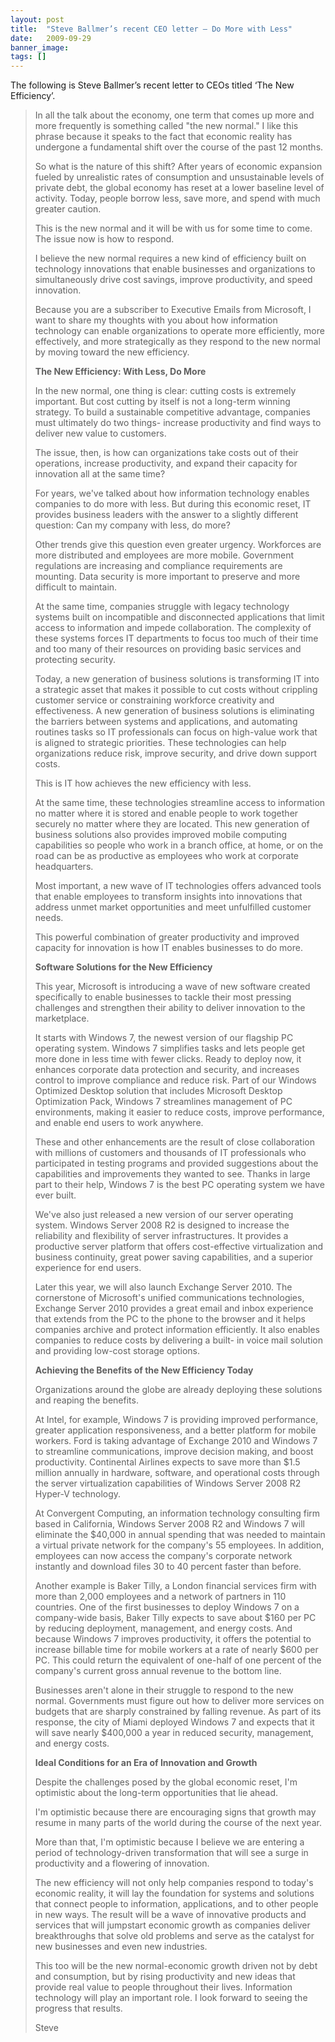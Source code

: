 ```yaml
---
layout: post
title:  "Steve Ballmer’s recent CEO letter – Do More with Less"
date:   2009-09-29
banner_image: 
tags: []
---
```


The following is Steve Ballmer’s recent letter to CEOs titled ‘The New Efficiency’.

> In all the talk about the economy, one term that comes up more and more frequently is something called "the new normal." I like this phrase because it speaks to the fact that economic reality has undergone a fundamental shift over the course of the past 12 months.
> 
> So what is the nature of this shift? After years of economic expansion fueled by unrealistic rates of consumption and unsustainable levels of private debt, the global economy has reset at a lower baseline level of activity. Today, people borrow less, save more, and spend with much greater caution.
> 
> This is the new normal and it will be with us for some time to come. The issue now is how to respond.
> 
> I believe the new normal requires a new kind of efficiency built on technology innovations that enable businesses and organizations to simultaneously drive cost savings, improve productivity, and speed innovation.
> 
> Because you are a subscriber to Executive Emails from Microsoft, I want to share my thoughts with you about how information technology can enable organizations to operate more efficiently, more effectively, and more strategically as they respond to the new normal by moving toward the new efficiency.
> 
> **The New Efficiency: With Less, Do More**
> 
> In the new normal, one thing is clear: cutting costs is extremely important. But cost cutting by itself is not a long-term winning strategy. To build a sustainable competitive advantage, companies must ultimately do two things- increase productivity and find ways to deliver new value to customers.
> 
> The issue, then, is how can organizations take costs out of their operations, increase productivity, and expand their capacity for innovation all at the same time?
> 
> For years, we've talked about how information technology enables companies to do more with less. But during this economic reset, IT provides business leaders with the answer to a slightly different question: Can my company with less, do more?
> 
> Other trends give this question even greater urgency. Workforces are more distributed and employees are more mobile. Government regulations are increasing and compliance requirements are mounting. Data security is more important to preserve and more difficult to maintain.
> 
> At the same time, companies struggle with legacy technology systems built on incompatible and disconnected applications that limit access to information and impede collaboration. The complexity of these systems forces IT departments to focus too much of their time and too many of their resources on providing basic services and protecting security.
> 
> Today, a new generation of business solutions is transforming IT into a strategic asset that makes it possible to cut costs without crippling customer service or constraining workforce creativity and effectiveness. A new generation of business solutions is eliminating the barriers between systems and applications, and automating routines tasks so IT professionals can focus on high-value work that is aligned to strategic priorities. These technologies can help organizations reduce risk, improve security, and drive down support costs.
> 
> This is IT how achieves the new efficiency with less.
> 
> At the same time, these technologies streamline access to information no matter where it is stored and enable people to work together securely no matter where they are located. This new generation of business solutions also provides improved mobile computing capabilities so people who work in a branch office, at home, or on the road can be as productive as employees who work at corporate headquarters.
> 
> Most important, a new wave of IT technologies offers advanced tools that enable employees to transform insights into innovations that address unmet market opportunities and meet unfulfilled customer needs.
> 
> This powerful combination of greater productivity and improved capacity for innovation is how IT enables businesses to do more.
> 
> **Software Solutions for the New Efficiency**
> 
> This year, Microsoft is introducing a wave of new software created specifically to enable businesses to tackle their most pressing challenges and strengthen their ability to deliver innovation to the marketplace.
> 
> It starts with Windows 7, the newest version of our flagship PC operating system. Windows 7 simplifies tasks and lets people get more done in less time with fewer clicks. Ready to deploy now, it enhances corporate data protection and security, and increases control to improve compliance and reduce risk. Part of our Windows Optimized Desktop solution that includes Microsoft Desktop Optimization Pack, Windows 7 streamlines management of PC environments, making it easier to reduce costs, improve performance, and enable end users to work anywhere.
> 
> These and other enhancements are the result of close collaboration with millions of customers and thousands of IT professionals who participated in testing programs and provided suggestions about the capabilities and improvements they wanted to see. Thanks in large part to their help, Windows 7 is the best PC operating system we have ever built.
> 
> We've also just released a new version of our server operating system. Windows Server 2008 R2 is designed to increase the reliability and flexibility of server infrastructures. It provides a productive server platform that offers cost-effective virtualization and business continuity, great power saving capabilities, and a superior experience for end users.
> 
> Later this year, we will also launch Exchange Server 2010\. The cornerstone of Microsoft's unified communications technologies, Exchange Server 2010 provides a great email and inbox experience that extends from the PC to the phone to the browser and it helps companies archive and protect information efficiently. It also enables companies to reduce costs by delivering a built- in voice mail solution and providing low-cost storage options.
> 
> **Achieving the Benefits of the New Efficiency Today**
> 
> Organizations around the globe are already deploying these solutions and reaping the benefits.
> 
> At Intel, for example, Windows 7 is providing improved performance, greater application responsiveness, and a better platform for mobile workers. Ford is taking advantage of Exchange 2010 and Windows 7 to streamline communications, improve decision making, and boost productivity. Continental Airlines expects to save more than $1.5 million annually in hardware, software, and operational costs through the server virtualization capabilities of Windows Server 2008 R2 Hyper-V technology.
> 
> At Convergent Computing, an information technology consulting firm based in California, Windows Server 2008 R2 and Windows 7 will eliminate the $40,000 in annual spending that was needed to maintain a virtual private network for the company's 55 employees. In addition, employees can now access the company's corporate network instantly and download files 30 to 40 percent faster than before.
> 
> Another example is Baker Tilly, a London financial services firm with more than 2,000 employees and a network of partners in 110 countries. One of the first businesses to deploy Windows 7 on a company-wide basis, Baker Tilly expects to save about $160 per PC by reducing deployment, management, and energy costs. And because Windows 7 improves productivity, it offers the potential to increase billable time for mobile workers at a rate of nearly $600 per PC. This could return the equivalent of one-half of one percent of the company's current gross annual revenue to the bottom line.
> 
> Businesses aren't alone in their struggle to respond to the new normal. Governments must figure out how to deliver more services on budgets that are sharply constrained by falling revenue. As part of its response, the city of Miami deployed Windows 7 and expects that it will save nearly $400,000 a year in reduced security, management, and energy costs.
> 
> **Ideal Conditions for an Era of Innovation and Growth**
> 
> Despite the challenges posed by the global economic reset, I'm optimistic about the long-term opportunities that lie ahead.
> 
> I'm optimistic because there are encouraging signs that growth may resume in many parts of the world during the course of the next year.
> 
> More than that, I'm optimistic because I believe we are entering a period of technology-driven transformation that will see a surge in productivity and a flowering of innovation.
> 
> The new efficiency will not only help companies respond to today's economic reality, it will lay the foundation for systems and solutions that connect people to information, applications, and to other people in new ways. The result will be a wave of innovative products and services that will jumpstart economic growth as companies deliver breakthroughs that solve old problems and serve as the catalyst for new businesses and even new industries.
> 
> This too will be the new normal-economic growth driven not by debt and consumption, but by rising productivity and new ideas that provide real value to people throughout their lives. Information technology will play an important role. I look forward to seeing the progress that results.
> 
> Steve